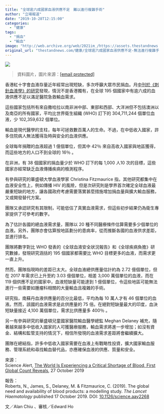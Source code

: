 ```yaml
---
title: "全球逾六成國家血液供應不足　難以進行複雜手術"
author: "立場報道"
date: "2019-10-28T12:15:00"
categories:
  - "健康"
tags:
  - "捐血"
  - "輸血"
image: "http://web.archive.org/web/2021im_/https://assets.thestandnews.com/media/photos/Layer201_4oBPh_rUljPx5.png"
original_url: "thestandnews.com/健康/全球逾六成國家血液供應不足-無法進行複雜手術"
---
```

![](http://web.archive.org/web/2021im_/https://assets.thestandnews.com/media/photos/Layer201_4oBPh_rUljPx5.png)
> 資料圖片，圖片來源：[\[email protected\]](/web/20211229132717/https://www.thestandnews.com/cdn-cgi/l/email-protection)

香港紅十字會血液存量近年經常出現短缺，多次呼籲大眾市民捐血。月[中刊於《刺針血液學》的研究](http://web.archive.org/web/20211229132717/https://www.thelancet.com/journals/lanhae/article/PIIS2352-3026(19)30200-5/fulltext)發現，情況不是香港獨有，在全球 195 個國家中有逾六成的血液供應不足以滿足醫院急救輸血需求。

這些國家包括所有來自撒哈拉以南非洲中部、東部和西部、大洋洲但不包括澳洲以及南亞的所有國家，平均比世界衛生組織 (WHO) 訂下的 304,711,244 個單位血液，少 102,359,632 個單位。

輸血是現代醫學的支柱，每年可拯救數百萬人的生命。不過，在中低收入國家，許多住院病人無法獲得及時與安全的血液供應。

全球每年捐贈的血液超過 1 億個單位，但其中 42％ 來自高收入國家與地區獲得，而這些地方的人口不到全球的 16％ 。

在非洲，有 38 個國家的捐血量少於 WHO 訂下的每 1,000 人10 次的目標，這些國家亦經常缺乏血液傳播疾病的檢測程序。

有參與研究的華盛頓大學血液學家 Christina Fitzmaurice 指，其他研究都集中在血液安全性上，例如傳播 HIV 的風險，但是次研究則是學界首次確定全球血液最嚴重短缺的地方，讓各國政府考慮需要落實甚麼措施增加捐血量與擴大輸血服務，又或開發替代方案。

團隊又承認研究有其限制，可能低估了真實血液需求，但這些初步結果仍為衛生專家提供了可參考的數字。

為了估計各國的總血液需求量，團隊以 20 種不同醫療條件估算需要多少個單位的血液。另外，團隊亦會估算按地區劃分的患病率，從而推斷各國的血液供求差距，並進行排名。

團隊將數字對比 WHO 發表的《全球血液安全狀況報告》和《全球疾病負擔》研究數據，發現研究涵括的 195 個國家都需要比 WHO 目標更多的血液，而需求更一直上升。

然而，團隊指現時的差距已太大。全球血液總供應量估計約為 2.72 億個單位，但在 2017 年需求已上升至約 3.03 億個單位，相差 3,000 萬個單位的血液，而在 119 個供應不足的國家中，血液短缺量可能達到 1 億個單位，令這些地區可能無法進行一些需要如腫瘤科相關的大量輸血且複雜的手術。

研究指，南蘇丹血液供應量的百分比最低，平均為每 10 萬人才有 46 個單位的血液。然而，該國的血液需求是此供應量的 75 倍。在絕對短缺量最大的印度，血決短缺量接近 4,100 萬個單位，需求比供應量多 400％ 。

另一有參與研究的華盛頓兒童國家醫院輸血醫學總監 Meghan Delaney 補充，隨著越來越多中低收入國家的人可獲醫療服務，輸血需求將進一步增加；如沒有資金、結構和監管支持的情況下，相信所發現的血液需求差距將會繼續擴大。

團隊在總結指，許多中低收入國家需要在血液上有戰略性投資，擴大國家輸血服務、管理系統和尋找輸血替代品，亦應確保血液的供應、質量和安全。

來源：  
Science Alert, [The World Is Experiencing a Critical Shortage of Blood, First Global Count Reveals](http://web.archive.org/web/20211229132717/https://www.sciencealert.com/most-countries-around-the-world-have-hospitals-desperately-short-of-blood), 27 October 2019

報告：  
Roberts, N., James, S., Delaney, M. & Fitzmaurice, C. (2019). The global need and availability of blood products: a modelling study. _The Lancet Haematology_ published 17 October 2019. DOI: [10.1126/science.aay2268](http://web.archive.org/web/20211229132717/https://www.thelancet.com/journals/lanhae/article/PIIS2352-3026(19)30200-5/fulltext)

文／Alan Chiu 、審核／Edward Ho